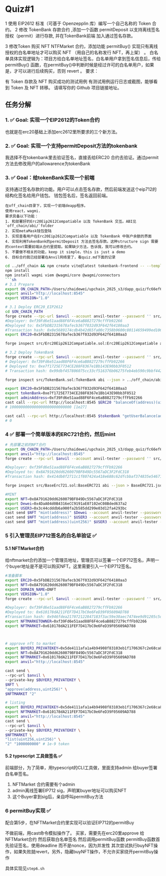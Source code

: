 # Quiz#1

1 使用 EIP2612 标准（可基于 Openzepplin 库）编写一个自己名称的 Token 合约。
2 修改 TokenBank 存款合约 ,添加一个函数 permitDeposit 以支持离线签名授权（permit）进行存款, 并在TokenBank前端 加入通过签名存款。

3 修改Token 购买 NFT NTFMarket 合约，添加功能 permitBuy() 实现只有离线授权的白名单地址才可以购买 NFT （用自己的名称发行 NFT，再上架） 。
白名单具体实现逻辑为：项目方给白名单地址签名，白名单用户拿到签名信息后，传给 permitBuy() 函数，在permitBuy()中判断时候是经过许可的白名单用户，如果是，才可以进行后续购买，否则 revert 。
要求：

有 Token 存款及 NFT 购买成功的测试用例
有测试用例运行日志或截图，能够看到 Token 及 NFT 转移。
请填写你的 Github 项目链接地址。

## 任务分解

### 1. ✅ Goal: 实现一个EIP2612的Token合约

也就是在erc20基础上添加erc2612里所要求的三个新方法。

### 2. ✅ Goal: 实现一个支持permitDeposit方法的tokenbank

我选择不在tokenbank里去验证签名，直接丢给ERC20 合约去验证。通过permit方法去修改用户的allowarence为tokenBank

### 3. ✅ Goal：给tokenBank实现一个前端

支持通过签名存款的功能。用户可以点击签名存款，然后前端发送这个eip712的结构化签名给用户钱包。
钱包签名后，签名返回前端。

```prompt
在off_chain目录下，实现一个前端deapp程序。
使用react，wagmi.
要求具备以下功能：
1. 和部署好的Erc20Eip2612Compatiable 以及 TokenBank 交互。ABI见`off_chain/abi/`folder
2. 实现metaMask钱包登陆
3. 实现查看用户在Erc20Eip2612Compatiable 以及 TokenBank 中账户余额的界面
4. 实现利用TokenBank的permitDeposit 方法去签名存款。这种structure sign 需要的context需要前端从合约里提取。如果缺少方法，告诉我，我可以修改合约。
5. 不要做不相关的功能，keep it simple，this is just a demo
6. 目标合约我已经部署在Anvil网络里了，看quiz.md下面的记录
```

```sh
cd ../off_chain && npm create vite@latest tokenbank-frontend -- --template react-ts
npm install
npm install wagmi viem @wagmi/core @wagmi/connectors
```sh
# 3.1 Prepare
export ON_CHAIN_PATH=/Users/zhaidewei/upchain_2025_s3/dapp_quiz/fc66ef6c/on_chain
export anvil="http://localhost:8545"
export VERSION="1.0"

# 3.1 Deploy ERC20_EIP2612
cd $ON_CHAIN_PATH
forge create --rpc-url $anvil --account anvil-tester --password '' src/Erc20Eip2612Compatiable.sol:Erc20Eip2612Compatiable --broadcast --constructor-args $VERSION
#Deployer: 0xf39Fd6e51aad88F6F4ce6aB8827279cffFb92266
#Deployed to: 0x5FbDB2315678afecb367f032d93F642f64180aa3
#Transaction hash: 0x0e5689174cdb4b42d65fa00c7358b9600c80114659499ed106670b561186bae6
export ERC20=0x5FbDB2315678afecb367f032d93F642f64180aa3

forge inspect src/Erc20Eip2612Compatiable.sol:Erc20Eip2612Compatiable abi --json > ../off_chain/abi_Erc20Eip2612Compatiable.json

# 3.2 Deploy TokenBank
forge create --rpc-url $anvil --account anvil-tester --password '' src/TokenBank.sol:TokenBank --broadcast --constructor-args $ERC20
# Deployer: 0xf39Fd6e51aad88F6F4ce6aB8827279cffFb92266
# Deployed to: 0xe7f1725E7734CE288F8367e1Bb143E90bb3F0512
# Transaction hash: 0x99dbf457806075cc33cf516376b06275feb4eb590c9bbf442f5b63045868a764

forge inspect src/TokenBank.sol:TokenBank abi --json > ../off_chain/abi_TokenBank.json

export ERC20=0x5FbDB2315678afecb367f032d93F642f64180aa3
export tokenBank=0xe7f1725E7734CE288F8367e1Bb143E90bb3F0512
export adminAddress=0xf39Fd6e51aad88F6F4ce6aB8827279cffFb92266
cast call --rpc-url http://localhost:8545 $ERC20 "balanceOf(address)(uint256)" $adminAddress
# 1000000000000000000000000000 [1e27]

cast call --rpc-url http://localhost:8545 $tokenBank "getUserBalance(address)(uint256)" $adminAddress
# 0
```

### 4 ✅ 部署一个简单版本的ERC721合约，然后mint

```sh
# 先部署之前的NFT合约
export ON_CHAIN_PATH=/Users/zhaidewei/upchain_2025_s3/dapp_quiz/fc66ef6c/on_chain
export anvil="http://localhost:8545"
forge create --rpc-url $anvil --account anvil-tester --password '' src/BaseErc721.sol:BaseERC721 --broadcast --constructor-args DNft721 DNFT

#Deployer: 0xf39Fd6e51aad88F6F4ce6aB8827279cffFb92266
#Deployed to: 0x8A791620dd6260079BF849Dc5567aDC3F2FdC318
#Transaction hash: 0x414db8f2711c1f807424a418e688c62dfcbbaf374835e5467147ab81758a8ca9

forge inspect src/BaseErc721.sol:BaseERC721 abi --json > BaseERC721.json

#MINT
export NFT=0x8A791620dd6260079BF849Dc5567aDC3F2FdC318
export Dewei=0x4DaA04d0B4316eCC9191aE07102eC08Bded637a2
export USER3=0x3c44cdddb6a900fa2b585dd299e03d12fa4293bc
cast send $NFT "mint(address)" $Dewei --account anvil-tester --password '' # 0
cast send $NFT "mint(address)" $USER3 --account anvil-tester --password '' # 1
cast send $NFT "mint(address)(uint256)" $USER3 --account anvil-tester --password ''

```


### 5 引入管理员EIP712签名的白名单验证 ✅

#### 5.1 NFTMarket合约

给nftmarket合约添加一个管理员地址，管理员可以签署一个EIP712签名，声明一个buyer地址是不是可以购买NFT。这里需要引入一个EIP712签名。

```sh
#准备脚本
export ERC20=0x5FbDB2315678afecb367f032d93F642f64180aa3
export NFT=0x8A791620dd6260079BF849Dc5567aDC3F2FdC318
export DOMAIN_NAME=DNFT
export VERSION="1.0"
forge create --rpc-url $anvil --account anvil-tester --password '' src/NFTMarket.sol:NFTMarket --broadcast --constructor-args $ERC20 $NFT $DOMAIN_NAME $VERSION

#Deployer: 0xf39Fd6e51aad88F6F4ce6aB8827279cffFb92266
#Deployed to: 0x610178dA211FEF7D417bC0e6FeD39F05609AD788
#Transaction hash: 0x946fdea217072122847183f3ac59e30aec7474ee9d91205c5dd4ac36d2150edd
export NFTMARKETOWNER=0xf39Fd6e51aad88F6F4ce6aB8827279cffFb92266
export NFTMARKET=0x610178dA211FEF7D417bC0e6FeD39F05609AD788



# approve nft to market
export BUYER3_PRIVATEKEY=0x5de4111afa1a4b94908f83103eb1f1706367c2e68ca870fc3fb9a804cdab365a
export NFT=0x8A791620dd6260079BF849Dc5567aDC3F2FdC318
export NFTMARKET=0x610178dA211FEF7D417bC0e6FeD39F05609AD788
export anvil="http://localhost:8545"

cast send \
--rpc-url $anvil \
--private-key $BUYER3_PRIVATEKEY \
$NFT \
"approve(address,uint256)" \
$NFTMARKET "2"

# listing
export BUYER3_PRIVATEKEY=0x5de4111afa1a4b94908f83103eb1f1706367c2e68ca870fc3fb9a804cdab365a
export NFTMARKET=0x610178dA211FEF7D417bC0e6FeD39F05609AD788
export anvil="http://localhost:8545"
cast send \
--rpc-url $anvil \
--private-key $BUYER3_PRIVATEKEY \
$NFTMARKET \
"list(uint256,uint256)" \
"2" "1000000000" # 1e-9 token

```

#### 5.2 typescript 工具做签名 ✅

前端部分，为了简单，用typescript的CLI工具做，里面支持admin 给buyer签署白名单签名。

1. NFTMarket 合约需要有个admin
2. admin离线签署EIP712 sig，声明某buyer地址可以购买NFT
3. 这个Buyer拿到sig后，亲自呼叫permitBuy方法

### 6 permitBuy实现 ✅

配合第5步，在NFTMarket合约里实现可以验证EIP712的permitBuy

不做前端，用cast命令模拟操作了。
买家，需要先在erc20里approve 给NFTMarket合约
然后获取白名单签名
然后调用permitBuy函数
permitBuy函数首先验证签名，使用deadline 而不是nonce，因为并发性
其次尝试执行buyNFT操作，如果失败就revert，另外，隐藏buyNFT操作，不允许买家绕开permitBuy操作

具体实现见`step6.sh`
